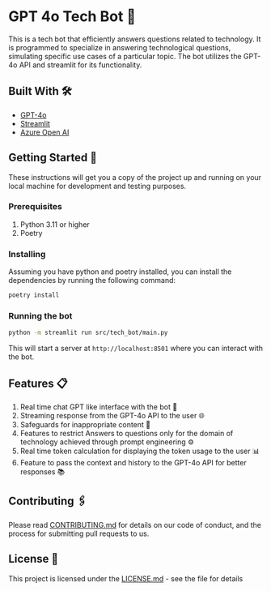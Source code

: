 # GPT 4o Tech Bot 🤖
This is a tech bot that efficiently answers questions related to technology. It is programmed to specialize in answering technological questions, simulating specific use cases of a particular topic. The bot utilizes the GPT-4o API and streamlit for its functionality.


## Built With 🛠️
- [GPT-4o](https://openai.com/index/hello-gpt-4o)
- [Streamlit](https://streamlit.io/)
- [Azure Open AI](https://azure.microsoft.com/en-us/products/ai-services/openai-service)

## Getting Started 🚀

These instructions will get you a copy of the project up and running on your local machine for development and testing purposes.

### Prerequisites

1. Python 3.11 or higher
2. Poetry


### Installing

Assuming you have python and poetry installed, you can install the dependencies by running the following command:

```bash
poetry install
```

### Running the bot
```bash
python -m streamlit run src/tech_bot/main.py
```
This will start a server at `http://localhost:8501` where you can interact with the bot.

## Features 📋
1. Real time chat GPT like interface with the bot 💬
2. Streaming response from the GPT-4o API to the user 🌐
3. Safeguards for inappropriate content 🚫
4. Features to restrict Answers to questions only for the domain of technology achieved through prompt engineering ⚙️
5. Real time token calculation for displaying the token usage to the user 📊
6. Feature to pass the context and history to the GPT-4o API for better responses 📚 



## Contributing 🖇️

Please read [CONTRIBUTING.md](https://) for details on our code of conduct, and the process for submitting pull requests to us.

## License 📄

This project is licensed under the [LICENSE.md](LICENSE.md) - see the file for details